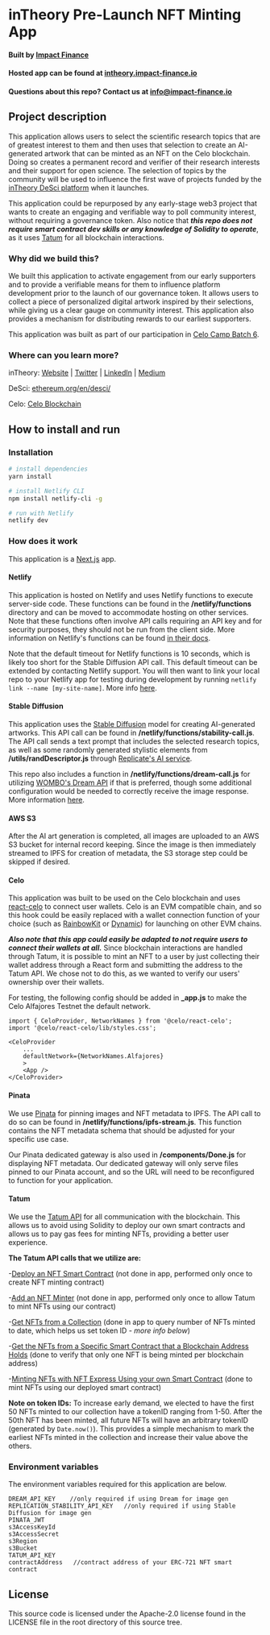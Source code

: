 # inTheory Pre-Launch NFT Minting App

#### Built by [Impact Finance](https://impact-finance.io)

#### Hosted app can be found at [intheory.impact-finance.io](https://intheory.impact-finance.io)

#### Questions about this repo? Contact us at [info@impact-finance.io](mailto:info@impact-finance.io)

## Project description

This application allows users to select the scientific research topics that are of greatest interest to them and then uses that selection to create an AI-generated artwork that can be minted as an NFT on the Celo blockchain. Doing so creates a permanent record and verifier of their research interests and their support for open science. The selection of topics by the community will be used to influence the first wave of projects funded by the [inTheory DeSci platform](https://impact-finance.io/inTheory) when it launches.

This application could be repurposed by any early-stage web3 project that wants to create an engaging and verifiable way to poll community interest, without requiring a governance token. Also notice that **_this repo does not require smart contract dev skills or any knowledge of Solidity to operate_**, as it uses [Tatum](https://tatum.io/) for all blockchain interactions.

### Why did we build this?

We built this application to activate engagement from our early supporters and to provide a verifiable means for them to influence platform development prior to the launch of our governance token. It allows users to collect a piece of personalized digital artwork inspired by their selections, while giving us a clear gauge on community interest. This application also provides a mechanism for distributing rewards to our earliest supporters.

This application was built as part of our participation in [Celo Camp Batch 6](https://www.yahoo.com/now/announcing-celo-camp-batch-6-130100939.html).

### Where can you learn more?

inTheory: [Website](https://impact-finance.io/inTheory) | [Twitter](https://twitter.com/DeSci_Impact) | [LinkedIn](https://www.linkedin.com/company/impact-finance-desci/) | [Medium](https://medium.com/impact-finance)

DeSci: [ethereum.org/en/desci/](https://ethereum.org/en/desci/)

Celo: [Celo Blockchain](https://celo.org/)

## How to install and run

### Installation

```bash
# install dependencies
yarn install

# install Netlify CLI
npm install netlify-cli -g

# run with Netlify
netlify dev
```

### How does it work

This application is a [Next.js](https://nextjs.org/) app.

#### Netlify

This application is hosted on Netlify and uses Netlify functions to execute server-side code. These functions can be found in the **/netlify/functions** directory and can be moved to accommodate hosting on other services. Note that these functions often involve API calls requiring an API key and for security purposes, they should not be run from the client side. More information on Netlify's functions can be found [in their docs](https://docs.netlify.com/functions/overview/).

Note that the default timeout for Netlify functions is 10 seconds, which is likely too short for the Stable Diffusion API call. This default timeout can be extended by contacting Netlify support. You will then want to link your local repo to your Netlify app for testing during development by running `netlify link --name [my-site-name]`. More info [here](https://cli.netlify.com/commands/link/).

#### Stable Diffusion

This application uses the [Stable Diffusion](https://stability.ai/blog/stable-diffusion-public-release) model for creating AI-generated artworks. This API call can be found in **/netlify/functions/stability-call.js**. The API call sends a text prompt that includes the selected research topics, as well as some randomly generated stylistic elements from **/utils/randDescriptor.js** through [Replicate's AI service](https://replicate.com/stability-ai/stable-diffusion).

This repo also includes a function in **/netlify/functions/dream-call.js** for utilizing [WOMBO's Dream API](https://www.w.ai/dream-api) if that is preferred, though some additional configuration would be needed to correctly receive the image response. More information [here](https://wombo.gitbook.io/dream-docs/).

#### AWS S3

After the AI art generation is completed, all images are uploaded to an AWS S3 bucket for internal record keeping. Since the image is then immediately streamed to IPFS for creation of metadata, the S3 storage step could be skipped if desired.

#### Celo

This application was built to be used on the Celo blockchain and uses [react-celo](https://github.com/celo-org/react-celo) to connect user wallets. Celo is an EVM compatible chain, and so this hook could be easily replaced with a wallet connection function of your choice (such as [RainbowKit](https://www.rainbowkit.com/) or [Dynamic](https://www.dynamic.xyz/)) for launching on other EVM chains.

**_Also note that this app could easily be adapted to not require users to connect their wallets at all._** Since blockchain interactions are handled through Tatum, it is possible to mint an NFT to a user by just collecting their wallet address through a React form and submitting the address to the Tatum API. We chose not to do this, as we wanted to verify our users' ownership over their wallets.

For testing, the following config should be added in **\_app.js** to make the Celo Alfajores Testnet the default network.

```
import { CeloProvider, NetworkNames } from '@celo/react-celo';
import '@celo/react-celo/lib/styles.css';

<CeloProvider
    ...
    defaultNetwork={NetworkNames.Alfajores}
    >
    <App />
</CeloProvider>
```

#### Pinata

We use [Pinata](https://www.pinata.cloud/) for pinning images and NFT metadata to IPFS. The API call to do so can be found in **/netlify/functions/ipfs-stream.js**. This function contains the NFT metadata schema that should be adjusted for your specific use case.

Our Pinata dedicated gateway is also used in **/components/Done.js** for displaying NFT metadata. Our dedicated gateway will only serve files pinned to our Pinata account, and so the URL will need to be reconfigured to function for your application.

#### Tatum

We use the [Tatum API](https://tatum.io/) for all communication with the blockchain. This allows us to avoid using Solidity to deploy our own smart contracts and allows us to pay gas fees for minting NFTs, providing a better user experience.

**The Tatum API calls that we utilize are:**

-[Deploy an NFT Smart Contract](<https://apidoc.tatum.io/tag/NFT-(ERC-721-or-compatible)#operation/NftDeployErc721>) (not done in app, performed only once to create NFT minting contract)

-[Add an NFT Minter](<https://apidoc.tatum.io/tag/NFT-(ERC-721-or-compatible)#operation/NftAddMinter>) (not done in app, performed only once to allow Tatum to mint NFTs using our contract)

-[Get NFTs from a Collection](<https://apidoc.tatum.io/tag/NFT-(ERC-721-or-compatible)#operation/NftGetTokensByCollectionErc721>) (done in app to query number of NFTs minted to date, which helps us set token ID - _more info below_)

-[Get the NFTs from a Specific Smart Contract that a Blockchain Address Holds](<https://apidoc.tatum.io/tag/NFT-(ERC-721-or-compatible)#operation/NftGetBalanceErc721>) (done to verify that only one NFT is being minted per blockchain address)

-[Minting NFTs with NFT Express Using your own Smart Contract](<https://apidoc.tatum.io/tag/NFT-(ERC-721-or-compatible)#operation/NftMintErc721>) (done to mint NFTs using our deployed smart contract)

**Note on token IDs:**
To increase early demand, we elected to have the first 50 NFTs minted to our collection have a tokenID ranging from 1-50. After the 50th NFT has been minted, all future NFTs will have an arbitrary tokenID (generated by `Date.now()`). This provides a simple mechanism to mark the earliest NFTs minted in the collection and increase their value above the others.

### Environment variables

The environment variables required for this application are below.

```
DREAM_API_KEY    //only required if using Dream for image gen
REPLICATION_STABILITY_API_KEY   //only required if using Stable Diffusion for image gen
PINATA_JWT
s3AccessKeyId
s3AccessSecret
s3Region
s3Bucket
TATUM_API_KEY
contractAddress   //contract address of your ERC-721 NFT smart contract
```

## License

This source code is licensed under the Apache-2.0 license found in the LICENSE file in the root directory of this source tree.
